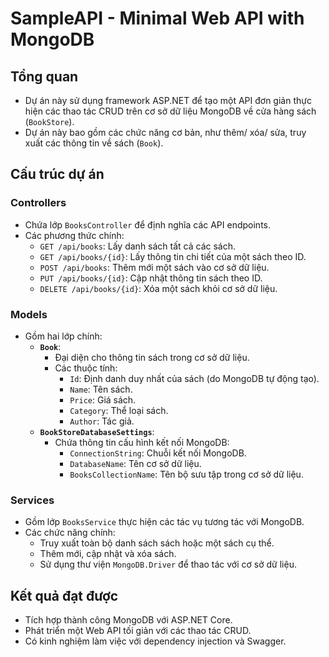 # SampleAPI - Minimal Web API with MongoDB

## Tổng quan
- Dự án này sử dụng framework ASP.NET để tạo một API đơn giản thực hiện các thao tác CRUD trên cơ sở dữ liệu MongoDB về cửa hàng sách (`BookStore`).
- Dự án này bao gồm các chức năng cơ bản, như thêm/ xóa/ sửa, truy xuất các thông tin về sách (`Book`).

## Cấu trúc dự án

### **Controllers**
- Chứa lớp `BooksController` để định nghĩa các API endpoints.
- Các phương thức chính:
  - `GET /api/books`: Lấy danh sách tất cả các sách.
  - `GET /api/books/{id}`: Lấy thông tin chi tiết của một sách theo ID.
  - `POST /api/books`: Thêm mới một sách vào cơ sở dữ liệu.
  - `PUT /api/books/{id}`: Cập nhật thông tin sách theo ID.
  - `DELETE /api/books/{id}`: Xóa một sách khỏi cơ sở dữ liệu.

### **Models**
- Gồm hai lớp chính:
  - **`Book`**:
    - Đại diện cho thông tin sách trong cơ sở dữ liệu.
    - Các thuộc tính:
      - `Id`: Định danh duy nhất của sách (do MongoDB tự động tạo).
      - `Name`: Tên sách.
      - `Price`: Giá sách.
      - `Category`: Thể loại sách.
      - `Author`: Tác giả.
  - **`BookStoreDatabaseSettings`**:
    - Chứa thông tin cấu hình kết nối MongoDB:
      - `ConnectionString`: Chuỗi kết nối MongoDB.
      - `DatabaseName`: Tên cơ sở dữ liệu.
      - `BooksCollectionName`: Tên bộ sưu tập trong cơ sở dữ liệu.

### **Services**
- Gồm lớp `BooksService` thực hiện các tác vụ tương tác với MongoDB.
- Các chức năng chính:
  - Truy xuất toàn bộ danh sách sách hoặc một sách cụ thể.
  - Thêm mới, cập nhật và xóa sách.
  - Sử dụng thư viện `MongoDB.Driver` để thao tác với cơ sở dữ liệu.

## Kết quả đạt được
- Tích hợp thành công MongoDB với ASP.NET Core.
- Phát triển một Web API tối giản với các thao tác CRUD.
- Có kinh nghiệm làm việc với dependency injection và Swagger.
